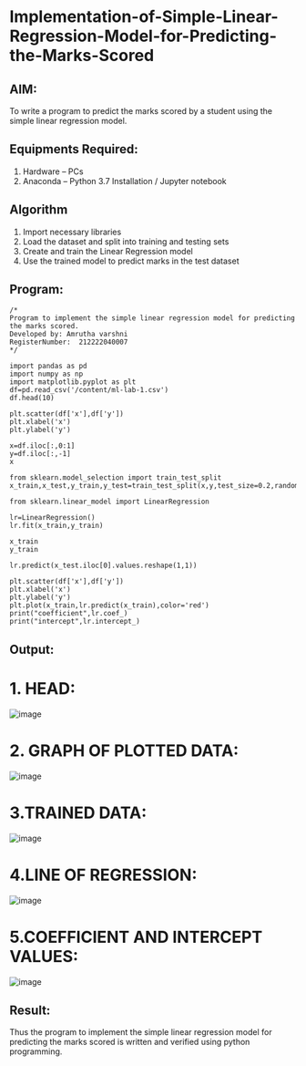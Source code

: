 # Implementation-of-Simple-Linear-Regression-Model-for-Predicting-the-Marks-Scored

## AIM:
To write a program to predict the marks scored by a student using the simple linear regression model.

## Equipments Required:
1. Hardware – PCs
2. Anaconda – Python 3.7 Installation / Jupyter notebook

## Algorithm
1. Import necessary libraries
2. Load the dataset and split into training and testing sets
3. Create and train the Linear Regression model
4.  Use the trained model to predict marks in the test dataset

## Program:
```
/*
Program to implement the simple linear regression model for predicting the marks scored.
Developed by: Amrutha varshni
RegisterNumber:  212222040007
*/

import pandas as pd
import numpy as np
import matplotlib.pyplot as plt
df=pd.read_csv('/content/ml-lab-1.csv')
df.head(10)

plt.scatter(df['x'],df['y'])
plt.xlabel('x')
plt.ylabel('y')

x=df.iloc[:,0:1]
y=df.iloc[:,-1]
x

from sklearn.model_selection import train_test_split
x_train,x_test,y_train,y_test=train_test_split(x,y,test_size=0.2,random_state=0)

from sklearn.linear_model import LinearRegression

lr=LinearRegression()
lr.fit(x_train,y_train)

x_train
y_train

lr.predict(x_test.iloc[0].values.reshape(1,1))

plt.scatter(df['x'],df['y'])
plt.xlabel('x')
plt.ylabel('y')
plt.plot(x_train,lr.predict(x_train),color='red')
print("coefficient",lr.coef_)
print("intercept",lr.intercept_)

```

## Output:
# 1. HEAD:

   ![image](https://github.com/Sajith7862/Implementation-of-Simple-Linear-Regression-Model-for-Predicting-the-Marks-Scored/assets/145972360/aaed63ef-4488-4a36-8e4e-7aaf912fcbaa)

# 2. GRAPH OF PLOTTED DATA:

   ![image](https://github.com/Sajith7862/Implementation-of-Simple-Linear-Regression-Model-for-Predicting-the-Marks-Scored/assets/145972360/bb0ca266-592e-42ed-9e62-49b253ef2a01)

# 3.TRAINED DATA:

![image](https://github.com/Sajith7862/Implementation-of-Simple-Linear-Regression-Model-for-Predicting-the-Marks-Scored/assets/145972360/2bb94dcb-d869-4c58-b84d-a3b74ec040f4)

# 4.LINE OF REGRESSION:

![image](https://github.com/Sajith7862/Implementation-of-Simple-Linear-Regression-Model-for-Predicting-the-Marks-Scored/assets/145972360/e3d46f47-f7e7-4bd0-b872-1df58962c5e4)

# 5.COEFFICIENT AND INTERCEPT VALUES:

![image](https://github.com/Sajith7862/Implementation-of-Simple-Linear-Regression-Model-for-Predicting-the-Marks-Scored/assets/145972360/780a0b1e-4c46-44c0-ad16-c791eeec6429)


## Result:
Thus the program to implement the simple linear regression model for predicting the marks scored is written and verified using python programming.
